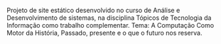 Projeto de site estático desenvolvido no curso de Análise e Desenvolvimento de sistemas, na disciplina Tópicos de Tecnologia da Informação como trabalho complementar.
Tema: A Computação Como Motor da História, Passado, presente e o que o futuro nos reserva.
